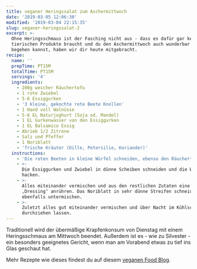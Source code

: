 ```yaml
---
title: veganer Heringssalat zum Aschermittwoch
date: '2019-03-05 12:06:30'
modified: '2019-03-04 22:15:35'
slug: veganer-heringssalat-2
excerpt: >-
  Ohne Heringsschmaus ist der Fasching nicht aus - dass es dafür gar keine
  tierischen Produkte braucht und du den Aschermittwoch auch wunderbar vegan
  begehen kannst, haben wir dir heute mitgebracht. 
recipe:
  name: ''
  prepTime: PT15M
  totalTime: PT15M
  servings: '4'
  ingredients:
    - 200g weicher Räuchertofu
    - 1 rote Zwiebel
    - 5-6 Essiggurken
    - '3 kleine, gekochte rote Beete Knollen'
    - 1 Hand voll Walnüsse
    - 5-6 EL Naturjoghurt (Soja od. Mandel)
    - 1 EL Gurkenwasser von den Essiggurken
    - 1 EL Balsamico Essig
    - Abrieb 1/2 Zitrone
    - Salz und Pfeffer
    - 1 Noriblatt
    - 'frische Kräuter (Dille, Petersilie, Koriander)'
  instructions:
    - 'Die roten Beeten in kleine Würfel schneiden, ebenso den Räuchertofu.'
    - >-
      Die Essiggurken und Zwiebel in dünne Scheiben schneiden und die Walnüsse
      hacken.
    - >-
      Alles miteinander vermischen und aus den restlichen Zutaten eine Art
      ‚Dressing‘ anrühren. Das Noriblatt in sehr dünne Streifen schneiden und
      ebenfalls untermischen.
    - >-
      Zuletzt alles gut miteinander vermischen und über Nacht im Kühlschrank
      durchziehen lassen.
---
```


Traditionell wird der übermäßige Krapfenkonsum von Dienstag mit einem Heringsschmaus am Mittwoch beendet. Außerdem ist es - wie zu Silvester - ein besonders geeignetes Gericht, wenn man am Vorabend etwas zu tief ins Glas geschaut hat.

Mehr Rezepte wie dieses findest du auf diesem [veganen Food Blog](https://cookiesandstyle.at).
